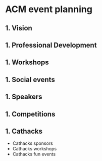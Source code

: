 # ACM event planning
## 1. Vision

## 1. Professional Development

## 1. Workshops

## 1. Social events

## 1. Speakers

## 1. Competitions

## 1. Cathacks
  - Cathacks sponsors
  - Cathacks workshops
  - Cathacks fun events

